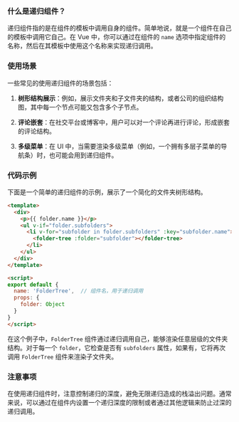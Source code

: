 ### 什么是递归组件？

递归组件指的是在组件的模板中调用自身的组件。简单地说，就是一个组件在自己的模板中调用它自己。在 Vue 中，你可以通过在组件的 `name` 选项中指定组件的名称，然后在其模板中使用这个名称来实现递归调用。

### 使用场景

一些常见的使用递归组件的场景包括：

1. **树形结构展示**：例如，展示文件夹和子文件夹的结构，或者公司的组织结构图，其中每一个节点可能又包含多个子节点。
   
2. **评论嵌套**：在社交平台或博客中，用户可以对一个评论再进行评论，形成嵌套的评论结构。
   
3. **多级菜单**：在 UI 中，当需要渲染多级菜单（例如，一个拥有多层子菜单的导航条）时，也可能会用到递归组件。

### 代码示例

下面是一个简单的递归组件的示例，展示了一个简化的文件夹树形结构。

```html
<template>
  <div>
    <p>{{ folder.name }}</p>
    <ul v-if="folder.subfolders">
      <li v-for="subfolder in folder.subfolders" :key="subfolder.name">
        <folder-tree :folder="subfolder"></folder-tree>
      </li>
    </ul>
  </div>
</template>

<script>
export default {
  name: 'FolderTree',  // 组件名，用于递归调用
  props: {
    folder: Object
  }
}
</script>
```

在这个例子中，`FolderTree` 组件通过递归调用自己，能够渲染任意层级的文件夹结构。对于每一个 `folder`，它检查是否有 `subfolders` 属性，如果有，它将再次调用 `FolderTree` 组件来渲染子文件夹。

### 注意事项

在使用递归组件时，注意控制递归的深度，避免无限递归造成的栈溢出问题。通常来说，可以通过在组件内设置一个递归深度的限制或者通过其他逻辑来防止过深的递归调用。